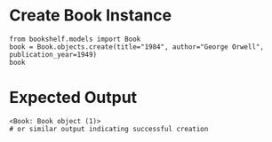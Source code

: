 # Create Book Instance

```
from bookshelf.models import Book
book = Book.objects.create(title="1984", author="George Orwell", publication_year=1949)
book
```

# Expected Output
```
<Book: Book object (1)>
# or similar output indicating successful creation
```

